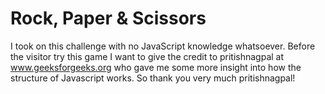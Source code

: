 # Rock, Paper & Scissors
I took on this challenge with no JavaScript knowledge whatsoever. Before the visitor try this game I want to give the credit to pritishnagpal at www.geeksforgeeks.org who gave me some more insight into how the structure of Javascript works.
So thank you very much pritishnagpal!